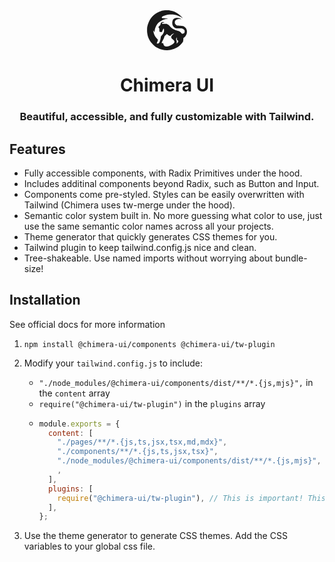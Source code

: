 <!-- Write the readme for Chimera TW -->

<div align="center" display="flex">
     <svg
          version="1.0"
          xmlns="http://www.w3.org/2000/svg"
          width="64px"
          height="64px"
          viewBox="0 0 465.891509 467.403733"
        >
          <g
            transform="translate(-17.058420,478.592578) scale(0.100000,-0.100000)"
            fill="currentColor"
            stroke="none"
          >
            <path
              d="M2275 4784 c-187 -20 -349 -50 -458 -86 -670 -221 -1151 -641 -1426
-1246 -61 -136 -161 -422 -161 -464 0 -13 -7 -36 -15 -52 -41 -78 -59 -542
-30 -781 65 -550 290 -994 706 -1400 209 -204 282 -256 509 -370 400 -201 755
-285 1150 -272 246 8 397 35 655 119 142 46 417 176 560 265 213 133 424 336
561 543 48 71 51 81 67 190 10 63 17 138 17 166 0 28 3 72 6 98 6 43 11 50 68
90 149 106 261 268 317 456 30 102 38 317 16 387 -9 26 -21 69 -27 94 -31 122
-162 290 -280 356 -114 65 -189 82 -458 103 -136 11 -277 20 -313 20 -49 0
-72 5 -90 19 -13 10 -43 28 -65 39 -51 26 -104 86 -140 160 -25 50 -28 69 -29
152 0 113 18 159 97 245 54 60 147 105 267 131 79 16 240 18 310 3 28 -6 61
-9 73 -7 l23 4 -25 11 c-110 50 -235 98 -285 110 -91 20 -311 28 -376 13 -86
-20 -175 -67 -229 -121 -58 -58 -110 -143 -110 -179 0 -14 -6 -34 -14 -45 -42
-63 -46 -313 -6 -455 56 -198 180 -328 370 -387 33 -11 128 -16 360 -20 343
-5 400 -12 498 -62 57 -29 128 -95 173 -161 21 -31 24 -46 24 -130 0 -81 -4
-102 -25 -145 -36 -72 -95 -109 -200 -125 l-82 -13 -131 130 c-73 72 -148 140
-168 151 -19 12 -149 58 -289 102 -199 63 -280 94 -375 144 -223 116 -270 151
-432 328 -149 162 -217 218 -308 256 -99 42 -132 46 -353 43 -177 -1 -216 1
-235 14 -12 8 -29 15 -39 15 -25 0 -23 40 2 73 40 51 184 76 236 42 33 -21 41
-13 17 19 -68 92 -279 75 -372 -30 -44 -50 -66 -108 -75 -197 -6 -58 -7 -59
-96 -144 -50 -47 -104 -103 -121 -124 l-30 -38 55 -83 54 -83 7 -170 c6 -156
8 -172 28 -194 30 -32 59 -42 147 -51 67 -7 79 -5 112 14 32 18 41 31 59 86
42 125 137 310 159 310 4 0 16 -19 25 -42 14 -33 17 -74 18 -178 l0 -135 -42
-96 c-22 -53 -41 -101 -41 -107 0 -14 -80 -120 -196 -258 l-93 -111 -6 -69
c-8 -87 -31 -216 -56 -319 -24 -98 -78 -255 -94 -275 -7 -8 -16 -26 -20 -40
-15 -47 -48 -80 -104 -101 -58 -21 -201 -38 -201 -24 0 5 32 92 71 194 44 111
72 199 72 222 0 34 -8 45 -75 111 -232 229 -386 507 -447 808 -11 52 -22 118
-25 145 l-6 50 48 -51 c26 -28 59 -74 72 -102 14 -28 27 -48 31 -44 3 4 14 84
23 177 20 197 56 324 139 490 168 337 372 534 742 715 163 80 293 127 460 165
128 29 170 44 158 56 -5 4 -136 9 -293 11 -280 3 -286 3 -327 27 -75 43 -77
96 -6 163 33 32 195 102 348 151 482 154 1038 141 1490 -35 171 -67 338 -138
345 -147 7 -9 199 -141 205 -141 19 0 -119 171 -210 258 -296 287 -643 487
-1035 596 -30 8 -118 27 -195 41 -118 23 -173 27 -355 30 -118 2 -233 1 -255
-1z m1060 -2722 c-6 -5 -40 -29 -76 -55 -128 -89 -257 -253 -266 -340 -11 -99
44 -196 151 -264 88 -57 180 -149 206 -205 27 -60 26 -142 -3 -196 -68 -127
-243 -247 -517 -355 -224 -88 -344 -113 -463 -96 -182 25 -267 126 -312 374
-4 18 -11 20 -75 17 l-70 -4 -15 36 -15 36 79 157 c43 87 103 204 133 259 36
67 66 142 89 220 l33 119 119 100 c65 55 129 108 142 119 l23 18 54 -53 c61
-61 157 -115 267 -150 l74 -24 15 25 c30 48 148 156 207 190 33 19 87 44 120
57 60 22 118 31 100 15z m313 -590 c0 -110 24 -161 105 -215 l57 -38 0 -62 c0
-41 -7 -75 -21 -103 -19 -41 -156 -181 -166 -170 -3 2 1 29 7 59 8 34 11 94 8
154 -4 84 -10 111 -42 188 -31 74 -37 98 -33 140 5 60 31 150 49 172 11 14 14
12 25 -13 6 -16 11 -66 11 -112z"
            />
          </g>
        </svg>
        <h1 align="center">Chimera UI</h1>
</div>

<h3 align="center">Beautiful, accessible, and fully customizable with Tailwind.</h3>

## Features

- Fully accessible components, with Radix Primitives under the hood.
- Includes additinal components beyond Radix, such as Button and Input.
- Components come pre-styled. Styles can be easily overwritten with Tailwind (Chimera uses tw-merge under the hood).
- Semantic color system built in. No more guessing what color to use, just use the same semantic color names across all your projects.
- Theme generator that quickly generates CSS themes for you.
- Tailwind plugin to keep tailwind.config.js nice and clean.
- Tree-shakeable. Use named imports without worrying about bundle-size!

## Installation

See official docs for more information

1. `npm install @chimera-ui/components @chimera-ui/tw-plugin`
2. Modify your `tailwind.config.js` to include:

   - `"./node_modules/@chimera-ui/components/dist/**/*.{js,mjs}",` in the `content` array
   - `require("@chimera-ui/tw-plugin")` in the `plugins` array
   - ```js
     module.exports = {
       content: [
         "./pages/**/*.{js,ts,jsx,tsx,md,mdx}",
         "./components/**/*.{js,ts,jsx,tsx}",
         "./node_modules/@chimera-ui/components/dist/**/*.{js,mjs}", // This line is important! If you don't include this, Chimera's styles will be purged
         ,
       ],
       plugins: [
         require("@chimera-ui/tw-plugin"), // This is important! This extends your tailwind theme to consume the CSS variables.
       ],
     };
     ```

3. Use the <Link href="/docs/theme" className="text-primary underline">theme generator</Link> to generate CSS themes. Add the CSS variables to your global css file.

